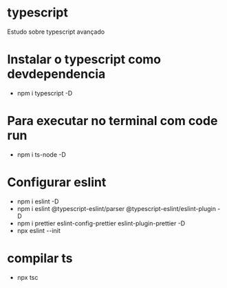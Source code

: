 # typescript

Estudo sobre typescript avançado

# Instalar o typescript como devdependencia

- npm i typescript -D

# Para executar no terminal com code run

- npm i ts-node -D

# Configurar eslint

- npm i eslint -D
- npm i eslint @typescript-eslint/parser @typescript-eslint/eslint-plugin -D
- npm i prettier eslint-config-prettier eslint-plugin-prettier -D
- npx eslint --init

# compilar ts

- npx tsc
